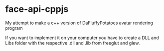 # face-api-cppjs
My attempt to make a c++ version of DaFluffyPotatoes avatar rendering program

If you want to implement it on your computer you have to create a DLL and Libs folder with the respective .dll and .lib from freeglut and glew.

